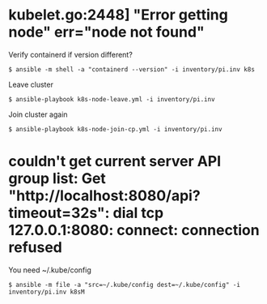 
# kubelet.go:2448] "Error getting node" err="node not found"

  Verify containerd if version different?

  ```
  $ ansible -m shell -a "containerd --version" -i inventory/pi.inv k8s
  ```

  Leave cluster

  ```
  $ ansible-playbook k8s-node-leave.yml -i inventory/pi.inv
  ```

  Join cluster again

  ```
  $ ansible-playbook k8s-node-join-cp.yml -i inventory/pi.inv
  ```

# couldn't get current server API group list: Get "http://localhost:8080/api?timeout=32s": dial tcp 127.0.0.1:8080: connect: connection refused

  You need ~/.kube/config

  ```
  $ ansible -m file -a "src=~/.kube/config dest=~/.kube/config" -i inventory/pi.inv k8sM
  ``` 